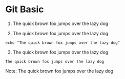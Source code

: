 # Git Basic

1. The quick brown fox jumps over the lazy dog

2. The quick brown fox jumps over the lazy dog
```
echo "The quick brown fox jumps over the lazy dog"
```
3. The quick brown fox jumps over the lazy dog
```
The quick brown fox jumps over the lazy dog
```
Note: The quick brown fox jumps over the lazy dog